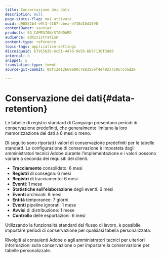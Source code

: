 ```yaml
---
title: Conservazione dei dati
description: null
page-status-flag: mai attivato
uuid: d90852b4-e9f3-4187-bbea-e748d16d1590
contentOwner: sauviat
products: SG_CAMPAIGN/STANDARD
audience: administration
content-type: reference
topic-tags: application-settings
discoiquuid: b791562b-6c51-447d-9e5b-bb77136f3dd8
internal: n
snippet: y
translation-type: tm+mt
source-git-commit: 00fc2e12669a00c788355ef4e492375957cdad2e

---
```



# Conservazione dei dati{#data-retention}

Le tabelle di registro standard di Campaign presentano periodi di conservazione predefiniti, che generalmente limitano la loro memorizzazione dei dati a 6 mesi o meno.

Di seguito sono riportati i valori di conservazione predefiniti per le tabelle standard. La configurazione di conservazione è impostata dagli amministratori tecnici Adobe durante l'implementazione e i valori possono variare a seconda dei requisiti dei clienti.

* **Tracciamento** consolidato: 6 mesi
* **Registri** di consegna: 6 mesi
* **Registri** di tracciamento: 6 mesi
* **Eventi**: 1 mese
* **Statistiche sull'elaborazione** degli eventi: 6 mesi
* **Eventi** archiviati: 6 mesi
* **Entità** temporanee: 7 giorni
* **Eventi** pipeline ignorati: 1 mese
* **Avvisi** di distribuzione: 1 mese
* **Controllo** delle esportazioni: 6 mesi

Utilizzando la funzionalità standard del flusso di lavoro, è possibile impostare periodi di conservazione per qualsiasi tabella personalizzata.

Rivolgiti ai consulenti Adobe o agli amministratori tecnici per ulteriori informazioni sulla conservazione o per impostare la conservazione per tabelle personalizzate.
